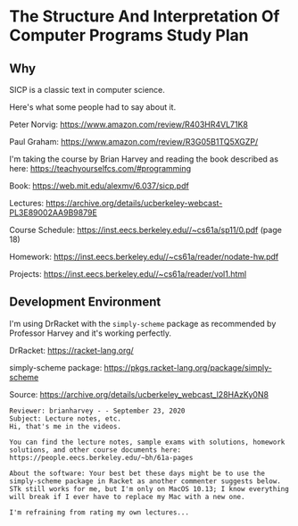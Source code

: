 # The Structure And Interpretation Of Computer Programs Study Plan

## Why

SICP is a classic text in computer science.

Here's what some people had to say about it.

Peter Norvig: https://www.amazon.com/review/R403HR4VL71K8

Paul Graham: https://www.amazon.com/review/R3G05B1TQ5XGZP/

I'm taking the course by Brian Harvey and reading the book described as here: https://teachyourselfcs.com/#programming

Book: https://web.mit.edu/alexmv/6.037/sicp.pdf

Lectures: https://archive.org/details/ucberkeley-webcast-PL3E89002AA9B9879E

Course Schedule: https://inst.eecs.berkeley.edu//~cs61a/sp11/0.pdf (page 18)

Homework: https://inst.eecs.berkeley.edu//~cs61a/reader/nodate-hw.pdf

Projects: https://inst.eecs.berkeley.edu//~cs61a/reader/vol1.html

## Development Environment
I'm using DrRacket with the `simply-scheme` package as recommended by Professor Harvey and it's working perfectly.

DrRacket: https://racket-lang.org/

simply-scheme package: https://pkgs.racket-lang.org/package/simply-scheme

Source: https://archive.org/details/ucberkeley_webcast_l28HAzKy0N8

```
Reviewer: brianharvey - - September 23, 2020
Subject: Lecture notes, etc.
Hi, that's me in the videos.

You can find the lecture notes, sample exams with solutions, homework solutions, and other course documents here:
https://people.eecs.berkeley.edu/~bh/61a-pages

About the software: Your best bet these days might be to use the simply-scheme package in Racket as another commenter suggests below. STk still works for me, but I'm only on MacOS 10.13; I know everything will break if I ever have to replace my Mac with a new one.

I'm refraining from rating my own lectures...
```
